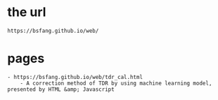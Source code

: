 # the url
    https://bsfang.github.io/web/
    
# pages
    - https://bsfang.github.io/web/tdr_cal.html
        - A correction method of TDR by using machine learning model, presented by HTML &amp; Javascript
